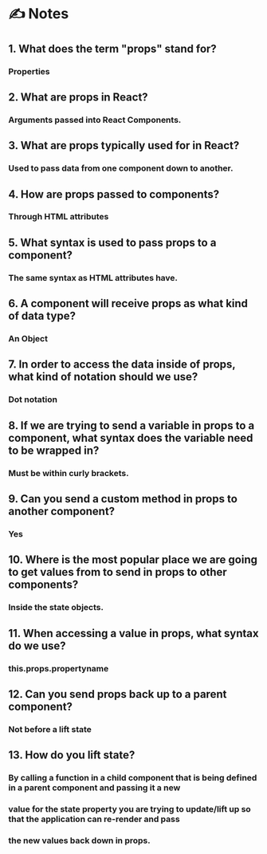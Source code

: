 # ✍️ Notes
## 1. What does the term "props" stand for?

### Properties

## 2. What are props in React?

### Arguments passed into React Components.

## 3. What are props typically used for in React?

### Used to pass data from one component down to another.

## 4. How are props passed to components?

### Through HTML attributes

## 5. What syntax is used to pass props to a component?

### The same syntax as HTML attributes have.

## 6. A component will receive props as what kind of data type?

### An Object

## 7. In order to access the data inside of props, what kind of notation should we use?

### Dot notation

## 8. If we are trying to send a variable in props to a component, what syntax does the variable need to be wrapped in?

### Must be within curly brackets.

## 9. Can you send a custom method in props to another component?

### Yes 

## 10. Where is the most popular place we are going to get values from to send in props to other components?

### Inside the state objects.

## 11. When accessing a value in props, what syntax do we use?

### this.props.propertyname

## 12. Can you send props back up to a parent component?

### Not before a lift state

## 13. How do you lift state?

### By calling a function in a child component that is being defined in a parent component and passing it a new 
### value for the state property you are trying to update/lift up so that the application can re-render and pass 
### the new values back down in props.
  
